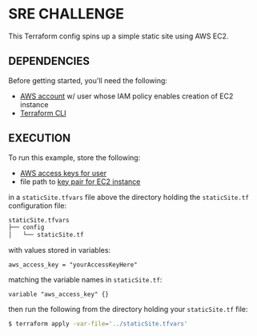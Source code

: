 SRE CHALLENGE
=========

This Terraform config spins up a simple static site using AWS EC2.

DEPENDENCIES
-------------------------------

Before getting started, you'll need the following:

  - [AWS account](https://aws.amazon.com/account/) w/ user whose IAM policy enables creation of EC2 instance
  - [Terraform CLI](https://www.terraform.io/intro/getting-started/install.html)

EXECUTION
-------------------------------

To run this example, store the following:

  - [AWS access keys for user](http://docs.aws.amazon.com/IAM/latest/UserGuide/id_credentials_access-keys.html) 
  - file path to [key pair for EC2 instance](http://docs.aws.amazon.com/AWSEC2/latest/UserGuide/ec2-key-pairs.html#having-ec2-create-your-key-pair)

in a `staticSite.tfvars` file above the directory holding the `staticSite.tf` configuration file:

```sh
staticSite.tfvars
├── config
│   └── staticSite.tf

```

with values stored in variables: 

```
aws_access_key = "yourAccessKeyHere"
```

matching the variable names in `staticSite.tf`:
```
variable "aws_access_key" {}
```

then run the following from the directory holding your `staticSite.tf` file:

```sh
$ terraform apply -var-file='../staticSite.tfvars'
```
